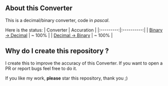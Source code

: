 ## About this Converter
This is a decimal/binary converter, code in _pascal_.

Here is the status:
| Converter | Accuration |
|:---------:|:----------:|
| [Binary -> Decimal](https://github.com/NguyenASang/Decimal-Binary_Converter/releases/download/v3.1.0/Binary_to_decimal.exe) | ~ 100% |
| [Decimal -> Binary](https://github.com/NguyenASang/Decimal-Binary_Converter/releases/download/v3.1.0/Decimal_to_binary.exe) | ~ 100% |

## Why do I create this repository ?
I create this to improve the accuracy of this Converter. If you want to open a PR or report bugs feel free to do it.

If you like my work, **please** star this repository, thank you ;)
